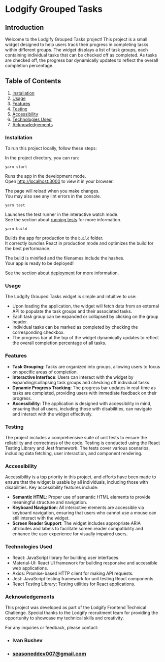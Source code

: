 # Lodgify Grouped Tasks

## Introduction

Welcome to the Lodgify Grouped Tasks project! This project is a small widget designed to help users track their progress in completing tasks within different groups. The widget displays a list of task groups, each containing individual tasks that can be checked off as completed. As tasks are checked off, the progress bar dynamically updates to reflect the overall completion percentage.

## Table of Contents

1. [Installation](#installation)
2. [Usage](#usage)
3. [Features](#features)
4. [Testing](#testing)
5. [Accessibility](#accessibility)
6. [Technologies Used](#technologies-used)
7. [Acknowledgements](#acknowledgements)

### Installation

To run this project locally, follow these steps:

In the project directory, you can run:

`yarn start`

Runs the app in the development mode.\
Open [http://localhost:3000](http://localhost:3000) to view it in your browser.

The page will reload when you make changes.\
You may also see any lint errors in the console.

`yarn test`

Launches the test runner in the interactive watch mode.\
See the section about [running tests](https://facebook.github.io/create-react-app/docs/running-tests) for more information.

`yarn build`

Builds the app for production to the `build` folder.\
It correctly bundles React in production mode and optimizes the build for the best performance.

The build is minified and the filenames include the hashes.\
Your app is ready to be deployed!

See the section about [deployment](https://facebook.github.io/create-react-app/docs/deployment) for more information.

### Usage

The Lodgify Grouped Tasks widget is simple and intuitive to use:

- Upon loading the application, the widget will fetch data from an external API to populate the task groups and their associated tasks.
- Each task group can be expanded or collapsed by clicking on the group header.
- Individual tasks can be marked as completed by checking the corresponding checkbox.
- The progress bar at the top of the widget dynamically updates to reflect the overall completion percentage of all tasks.

### Features

- **Task Grouping**: Tasks are organized into groups, allowing users to focus on specific areas of completion.
- **Interactive Interface**: Users can interact with the widget by expanding/collapsing task groups and checking off individual tasks.
- **Dynamic Progress Tracking**: The progress bar updates in real-time as tasks are completed, providing users with immediate feedback on their progress.
- **Accessibility**: The application is designed with accessibility in mind, ensuring that all users, including those with disabilities, can navigate and interact with the widget effectively.

### Testing

The project includes a comprehensive suite of unit tests to ensure the reliability and correctness of the code. Testing is conducted using the React Testing Library and Jest framework. The tests cover various scenarios, including data fetching, user interaction, and component rendering.

### Accessibility

Accessibility is a top priority in this project, and efforts have been made to ensure that the widget is usable by all individuals, including those with disabilities. Key accessibility features include:

- **Semantic HTML**: Proper use of semantic HTML elements to provide meaningful structure and navigation.
- **Keyboard Navigation**: All interactive elements are accessible via keyboard navigation, ensuring that users who cannot use a mouse can still interact with the widget.
- **Screen Reader Support**: The widget includes appropriate ARIA attributes and labels to facilitate screen reader compatibility and enhance the user experience for visually impaired users.

### Technologies Used

- React: JavaScript library for building user interfaces.
- Material-UI: React UI framework for building responsive and accessible web applications.
- Axios: Promise-based HTTP client for making API requests.
- Jest: JavaScript testing framework for unit testing React components.
- React Testing Library: Testing utilities for React applications.

### Acknowledgements

This project was developed as part of the Lodgify Frontend Technical Challenge. Special thanks to the Lodgify recruitment team for providing the opportunity to showcase my technical skills and creativity.

For any inquiries or feedback, please contact:

- ### Ivan Bushev
- ### seasoneddev007@gmail.com
